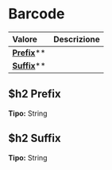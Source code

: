 # Barcode

| Valore | Descrizione |
| :--- | :--- |
| [**Prefix**](barcode.md#prefix)\*\* |  |
| [**Suffix**](barcode.md#suffix)\*\* |  |

## $h2 Prefix

**Tipo:** String

## $h2 Suffix

**Tipo:** String

